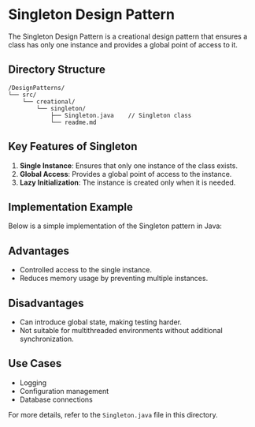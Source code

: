 # Singleton Design Pattern

The Singleton Design Pattern is a creational design pattern that ensures a class has only one instance and provides a global point of access to it.

## Directory Structure

```
/DesignPatterns/
└── src/
    └── creational/
        └── singleton/
            ├── Singleton.java    // Singleton class
            └── readme.md
```

## Key Features of Singleton

1. **Single Instance**: Ensures that only one instance of the class exists.
2. **Global Access**: Provides a global point of access to the instance.
3. **Lazy Initialization**: The instance is created only when it is needed.

## Implementation Example

Below is a simple implementation of the Singleton pattern in Java:

## Advantages

- Controlled access to the single instance.
- Reduces memory usage by preventing multiple instances.

## Disadvantages

- Can introduce global state, making testing harder.
- Not suitable for multithreaded environments without additional synchronization.

## Use Cases

- Logging
- Configuration management
- Database connections

For more details, refer to the `Singleton.java` file in this directory.  